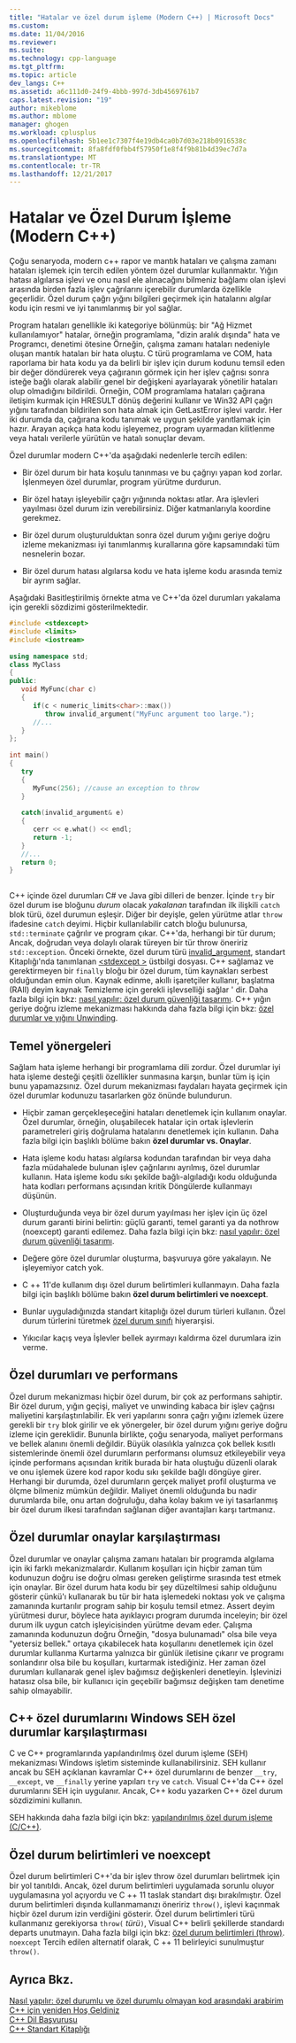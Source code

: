 ```yaml
---
title: "Hatalar ve özel durum işleme (Modern C++) | Microsoft Docs"
ms.custom: 
ms.date: 11/04/2016
ms.reviewer: 
ms.suite: 
ms.technology: cpp-language
ms.tgt_pltfrm: 
ms.topic: article
dev_langs: C++
ms.assetid: a6c111d0-24f9-4bbb-997d-3db4569761b7
caps.latest.revision: "19"
author: mikeblome
ms.author: mblome
manager: ghogen
ms.workload: cplusplus
ms.openlocfilehash: 5b1ee1c7307f4e19db4ca0b7d03e218b0916538c
ms.sourcegitcommit: 8fa8fdf0fbb4f57950f1e8f4f9b81b4d39ec7d7a
ms.translationtype: MT
ms.contentlocale: tr-TR
ms.lasthandoff: 12/21/2017
---
```

# <a name="errors-and-exception-handling-modern-c"></a>Hatalar ve Özel Durum İşleme (Modern C++)
Çoğu senaryoda, modern c++ rapor ve mantık hataları ve çalışma zamanı hataları işlemek için tercih edilen yöntem özel durumlar kullanmaktır. Yığın hatası algılarsa işlevi ve onu nasıl ele alınacağını bilmeniz bağlamı olan işlevi arasında birden fazla işlev çağrılarını içerebilir durumlarda özellikle geçerlidir. Özel durum çağrı yığını bilgileri geçirmek için hatalarını algılar kodu için resmi ve iyi tanımlanmış bir yol sağlar.  
  
 Program hataları genellikle iki kategoriye bölünmüş: bir "Ağ Hizmet kullanılamıyor" hatalar, örneğin programlama, "dizin aralık dışında" hata ve Programcı, denetimi ötesine Örneğin, çalışma zamanı hataları nedeniyle oluşan mantık hataları bir hata oluştu. C türü programlama ve COM, hata raporlama bir hata kodu ya da belirli bir işlev için durum kodunu temsil eden bir değer döndürerek veya çağıranın görmek için her işlev çağrısı sonra isteğe bağlı olarak alabilir genel bir değişkeni ayarlayarak yönetilir hataları olup olmadığını bildirildi. Örneğin, COM programlama hataları çağırana iletişim kurmak için HRESULT dönüş değerini kullanır ve Win32 API çağrı yığını tarafından bildirilen son hata almak için GetLastError işlevi vardır. Her iki durumda da, çağırana kodu tanımak ve uygun şekilde yanıtlamak için hazır. Arayan açıkça hata kodu işleyemez, program uyarmadan kilitlenme veya hatalı verilerle yürütün ve hatalı sonuçlar devam.  
  
 Özel durumlar modern C++'da aşağıdaki nedenlerle tercih edilen:  
  
-   Bir özel durum bir hata koşulu tanınması ve bu çağrıyı yapan kod zorlar. İşlenmeyen özel durumlar, program yürütme durdurun.  
  
-   Bir özel hatayı işleyebilir çağrı yığınında noktası atlar. Ara işlevleri yayılması özel durum izin verebilirsiniz. Diğer katmanlarıyla koordine gerekmez.  
  
-   Bir özel durum oluşturulduktan sonra özel durum yığını geriye doğru izleme mekanizması iyi tanımlanmış kurallarına göre kapsamındaki tüm nesnelerin bozar.  
  
-   Bir özel durum hatası algılarsa kodu ve hata işleme kodu arasında temiz bir ayrım sağlar.  
  
 Aşağıdaki Basitleştirilmiş örnekte atma ve C++'da özel durumları yakalama için gerekli sözdizimi gösterilmektedir.  
  
```cpp  
#include <stdexcept>  
#include <limits>  
#include <iostream>  
  
using namespace std;  
class MyClass  
{  
public:  
   void MyFunc(char c)  
   {  
      if(c < numeric_limits<char>::max())  
         throw invalid_argument("MyFunc argument too large.");  
      //...  
   }  
};  
  
int main()  
{  
   try  
   {  
      MyFunc(256); //cause an exception to throw  
   }  
  
   catch(invalid_argument& e)  
   {  
      cerr << e.what() << endl;  
      return -1;  
   }  
   //...  
   return 0;  
}  
  
```  
  
 C++ içinde özel durumları C# ve Java gibi dilleri de benzer. İçinde `try` bir özel durum ise bloğunu *durum* olacak *yakalanan* tarafından ilk ilişkili `catch` blok türü, özel durumun eşleşir. Diğer bir deyişle, gelen yürütme atlar `throw` ifadesine `catch` deyimi. Hiçbir kullanılabilir catch bloğu bulunursa, `std::terminate` çağrılır ve program çıkar. C++'da, herhangi bir tür durum; Ancak, doğrudan veya dolaylı olarak türeyen bir tür throw öneririz `std::exception`. Önceki örnekte, özel durum türü [invalid_argument](../standard-library/invalid-argument-class.md), standart Kitaplığı'nda tanımlanan [ \<stdexcept >](../standard-library/stdexcept.md) üstbilgi dosyası. C++ sağlamaz ve gerektirmeyen bir `finally` bloğu bir özel durum, tüm kaynakları serbest olduğundan emin olun. Kaynak edinme, akıllı işaretçiler kullanır, başlatma (RAII) deyim kaynak Temizleme için gerekli işlevselliği sağlar ' dir. Daha fazla bilgi için bkz: [nasıl yapılır: özel durum güvenliği tasarımı](../cpp/how-to-design-for-exception-safety.md). C++ yığın geriye doğru izleme mekanizması hakkında daha fazla bilgi için bkz: [özel durumlar ve yığını Unwinding](../cpp/exceptions-and-stack-unwinding-in-cpp.md).  
  
## <a name="basic-guidelines"></a>Temel yönergeleri  
 Sağlam hata işleme herhangi bir programlama dili zordur. Özel durumlar iyi hata işleme desteği çeşitli özellikler sunmasına karşın, bunlar tüm iş için bunu yapamazsınız. Özel durum mekanizması faydaları hayata geçirmek için özel durumlar kodunuzu tasarlarken göz önünde bulundurun.  
  
-   Hiçbir zaman gerçekleşeceğini hataları denetlemek için kullanım onaylar. Özel durumlar, örneğin, oluşabilecek hatalar için ortak işlevlerin parametreleri giriş doğrulama hatalarını denetlemek için kullanın. Daha fazla bilgi için başlıklı bölüme bakın **özel durumlar vs. Onaylar**.  
  
-   Hata işleme kodu hatası algılarsa kodundan tarafından bir veya daha fazla müdahalede bulunan işlev çağrılarını ayrılmış, özel durumlar kullanın. Hata işleme kodu sıkı şekilde bağlı-algıladığı kodu olduğunda hata kodları performans açısından kritik Döngülerde kullanmayı düşünün. 
  
-   Oluşturduğunda veya bir özel durum yayılması her işlev için üç özel durum garanti birini belirtin: güçlü garanti, temel garanti ya da nothrow (noexcept) garanti edilemez. Daha fazla bilgi için bkz: [nasıl yapılır: özel durum güvenliği tasarımı](../cpp/how-to-design-for-exception-safety.md).  
  
-   Değere göre özel durumlar oluşturma, başvuruya göre yakalayın. Ne işleyemiyor catch yok. 
  
-   C ++ 11'de kullanım dışı özel durum belirtimleri kullanmayın. Daha fazla bilgi için başlıklı bölüme bakın **özel durum belirtimleri ve noexcept**.  
  
-   Bunlar uyguladığınızda standart kitaplığı özel durum türleri kullanın. Özel durum türlerini türetmek [özel durum sınıfı](../standard-library/exception-class.md) hiyerarşisi.  
  
-   Yıkıcılar kaçış veya İşlevler bellek ayırmayı kaldırma özel durumlara izin verme.  
  
## <a name="exceptions-and-performance"></a>Özel durumları ve performans  
 Özel durum mekanizması hiçbir özel durum, bir çok az performans sahiptir. Bir özel durum, yığın geçişi, maliyet ve unwinding kabaca bir işlev çağrısı maliyetini karşılaştırılabilir. Ek veri yapılarını sonra çağrı yığını izlemek üzere gerekli bir `try` blok girilir ve ek yönergeler, bir özel durum yığını geriye doğru izleme için gereklidir. Bununla birlikte, çoğu senaryoda, maliyet performans ve bellek alanını önemli değildir. Büyük olasılıkla yalnızca çok bellek kısıtlı sistemlerinde önemli özel durumların performansı olumsuz etkileyebilir veya içinde performans açısından kritik burada bir hata oluştuğu düzenli olarak ve onu işlemek üzere kod rapor kodu sıkı şekilde bağlı döngüye girer. Herhangi bir durumda, özel durumların gerçek maliyet profil oluşturma ve ölçme bilmeniz mümkün değildir. Maliyet önemli olduğunda bu nadir durumlarda bile, onu artan doğruluğu, daha kolay bakım ve iyi tasarlanmış bir özel durum ilkesi tarafından sağlanan diğer avantajları karşı tartmanız.  
  
## <a name="exceptions-vs-assertions"></a>Özel durumlar onaylar karşılaştırması  
 Özel durumlar ve onaylar çalışma zamanı hataları bir programda algılama için iki farklı mekanizmalardır. Kullanım koşulları için hiçbir zaman tüm kodunuzun doğru ise doğru olması gereken geliştirme sırasında test etmek için onaylar. Bir özel durum hata kodu bir şey düzeltilmesi sahip olduğunu gösterir çünkü'ı kullanarak bu tür bir hata işlemedeki noktası yok ve çalışma zamanında kurtarılır program sahip bir koşulu temsil etmez. Assert deyim yürütmesi durur, böylece hata ayıklayıcı program durumda inceleyin; bir özel durum ilk uygun catch işleyicisinden yürütme devam eder. Çalışma zamanında kodunuzun doğru Örneğin, "dosya bulunamadı" olsa bile veya "yetersiz bellek." ortaya çıkabilecek hata koşullarını denetlemek için özel durumlar kullanma Kurtarma yalnızca bir günlük iletisine çıkarır ve programı sonlandırır olsa bile bu koşulları, kurtarmak istediğiniz. Her zaman özel durumları kullanarak genel işlev bağımsız değişkenleri denetleyin. İşlevinizi hatasız olsa bile, bir kullanıcı için geçebilir bağımsız değişken tam denetime sahip olmayabilir.  
  
## <a name="c-exceptions-versus-windows-seh-exceptions"></a>C++ özel durumlarını Windows SEH özel durumlar karşılaştırması  
 C ve C++ programlarında yapılandırılmış özel durum işleme (SEH) mekanizması Windows işletim sisteminde kullanabilirsiniz. SEH kullanır ancak bu SEH açıklanan kavramlar C++ özel durumlarını de benzer `__try`, `__except`, ve `__finally` yerine yapıları `try` ve `catch`. Visual C++'da C++ özel durumlarını SEH için uygulanır. Ancak, C++ kodu yazarken C++ özel durum sözdizimini kullanın.  
  
 SEH hakkında daha fazla bilgi için bkz: [yapılandırılmış özel durum işleme (C/C++)](../cpp/structured-exception-handling-c-cpp.md).  
  
## <a name="exception-specifications-and-noexcept"></a>Özel durum belirtimleri ve noexcept  
 Özel durum belirtimleri C++'da bir işlev throw özel durumları belirtmek için bir yol tanıtıldı. Ancak, özel durum belirtimleri uygulamada sorunlu oluyor uygulamasına yol açıyordu ve C ++ 11 taslak standart dışı bırakılmıştır. Özel durum belirtimleri dışında kullanmamanızı öneririz `throw()`, işlevi kaçınmak hiçbir özel durum izin verdiğini gösterir. Özel durum belirtimleri türü kullanmanız gerekiyorsa `throw(` *türü*`)`, Visual C++ belirli şekillerde standardı departs unutmayın. Daha fazla bilgi için bkz: [özel durum belirtimleri (throw)](../cpp/exception-specifications-throw-cpp.md). `noexcept` Tercih edilen alternatif olarak, C ++ 11 belirleyici sunulmuştur `throw()`.  
  
## <a name="see-also"></a>Ayrıca Bkz.  
 [Nasıl yapılır: özel durumlu ve özel durumlu olmayan kod arasındaki arabirim](../cpp/how-to-interface-between-exceptional-and-non-exceptional-code.md)   
 [C++ için yeniden Hoş Geldiniz](../cpp/welcome-back-to-cpp-modern-cpp.md)   
 [C++ Dil Başvurusu](../cpp/cpp-language-reference.md)   
 [C++ Standart Kitaplığı](../standard-library/cpp-standard-library-reference.md)
